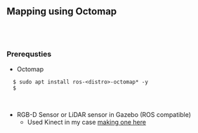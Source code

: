 ## Mapping using Octomap

<br>
<br>

### Prerequsties 
+ Octomap
~~~shell
  $ sudo apt install ros-<distro>-octomap* -y
  $ 
~~~

<br>

+ RGB-D Sensor or LiDAR sensor in Gazebo (ROS compatible)
  + Used Kinect in my case [making one here](http://gazebosim.org/tutorials?tut=ros_depth_camera&cat=connect_ros)
